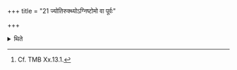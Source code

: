 +++
title = "21 ज्योतिरुक्थ्योऽग्निष्टोमो वा पूर्वः"

+++

<details><summary>थिते</summary>

21. (In it) the first (day should be) Jyotiḥ Ukthya or Jyotiḥ Agniṣṭoma; the second an Atirātra[^1].  

[^1]: Cf. TMB Xx.13.1. 
</details>
